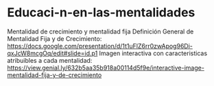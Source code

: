 # Educaci-n-en-las-mentalidades
Mentalidad de crecimiento y mentalidad fija 
Definición General de Mentalidad Fija y de Crecimiento: https://docs.google.com/presentation/d/1t1uFlZ6rr0zwApog96Di-qxJcW8mcgOq/edit#slide=id.p1
Imagen interactiva con caracteristicas atribuibles a cada mentalidad: https://view.genial.ly/632b5aa35b918a00114d5f9e/interactive-image-mentalidad-fija-y-de-crecimiento
